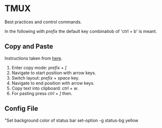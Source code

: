 # TMUX

Best practices and control commands.

In the following with _prefix_ the default key combinatiob of 'ctrl + b' is meant.

## Copy and Paste

Instructions taken from [here](https://unix.stackexchange.com/questions/58763/copy-text-from-one-tmux-pane-to-another-using-vim).

1. Enter copy mode: _prefix_ + _[_ 
2. Navigate to start position with arrow keys.
3. Switch layout: _prefix_ + _space_ key.
4. Navigate to end position with arrow keys.
5. Copy text into clipboard: _ctrl_ + _w_.
6. For pasting press _ctrl_ + _]_ then.

## Config File

"Set background color of status bar
set-option -g status-bg yellow
